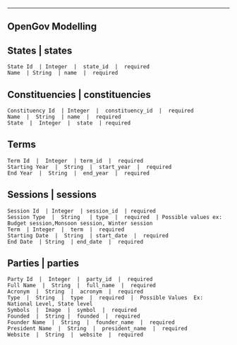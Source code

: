 ------------------------------------------------------------------------------------------------------
OpenGov Modelling
------------------------------------------------------------------------------------------------------ 

## States  | states  
    State Id  | Integer  |  state_id  |  required  
    Name  | String  | name  |  required  

## Constituencies  | constituencies  
    Constituency Id  | Integer  |  constituency_id  |  required  
    Name  |  String  | name  |  required  
    State  |  Integer  |  state  | required  

## Terms  
    Term Id  |  Integer  | term_id  |  required  
    Starting Year  |  String  |  start_year  |  required  
    End Year  |  String  |  end_year  |  required  


## Sessions  |  sessions   
    Session Id  | Integer  | session_id  | required  
    Session Type  |  String   | type  |  required  | Possible values ex: Budget session,Monsoon session, Winter session  
    Term  | Integer  |  term  |  required  
    Starting Date  |  String  | start_date  |  required  
    End Date  | String  | end_date  |  required  

## Parties  |  parties  
    Party Id  |  Integer  |  party_id  |  required  
    Full Name  |  String  |  full_name  |  required  
    Acronym  |  String  |  acronym  |  required   
    Type  |  String  |  type  |  required  |  Possible Values  Ex: National Level, State level  
    Symbols  |  Image  |  symbol  |  required  
    Founded  |  String |  founded  |  required  
    Founder Name  |  String  |  founder_name  |  required  
    President Name  |  String  |  president_name  |  required  
    Website  |  String  |  website  |  required  
